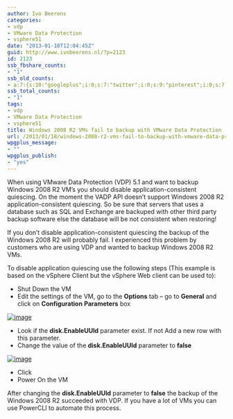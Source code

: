 ```yaml
---
author: Ivo Beerens
categories:
- vdp
- VMware Data Protection
- vsphere51
date: "2013-01-18T12:04:45Z"
guid: http://www.ivobeerens.nl/?p=2123
id: 2123
ssb_fbshare_counts:
- "1"
ssb_old_counts:
- a:7:{s:10:"googleplus";i:0;s:7:"twitter";i:0;s:9:"pinterest";i:0;s:7:"fbshare";i:1;s:8:"linkedin";i:0;s:6:"reddit";i:0;s:6:"tumblr";i:0;}
ssb_total_counts:
- "1"
tags:
- vdp
- VMware Data Protection
- vsphere51
title: Windows 2008 R2 VMs fail to backup with VMware Data Protection (VDP)
url: /2013/01/18/windows-2008-r2-vms-fail-to-backup-with-vmware-data-protection-vdp/
wpgplus_message:
- ""
wpgplus_publish:
- "yes"
---
```


When using VMware Data Protection (VDP) 5.1 and want to backup Windows 2008 R2 VM’s you should disable application-consistent quiescing. On the moment the VADP API doesn’t support Windows 2008 R2 application-consistent quiescing. So be sure that servers that uses a database such as SQL and Exchange are backuped with other third party backup software else the database will be not consistent when restoring!

If you don’t disable application-consistent quiescing the backup of the Windows 2008 R2 will probably fail. I experienced this problem by customers who are using VDP and wanted to backup Windows 2008 R2 VMs.

To disable application quiescing use the following steps (This example is based on the vSphere Client but the vSphere Web client can be used to):

- Shut Down the VM
- Edit the settings of the VM, go to the **Options** tab – go to **General** and click on **Configuration** **Parameters** box

[![image](http://localhost/wp-content/uploads/2013/01/image_thumb4.png "image")](http://localhost/wp-content/uploads/2013/01/image4.png)

- Look if the **disk.EnableUUId** parameter exist. If not Add a new row with this parameter.
- Change the value of the **disk.EnableUUId** parameter to **false**

[![image](http://localhost/wp-content/uploads/2013/01/image_thumb5.png "image")](http://localhost/wp-content/uploads/2013/01/image5.png)

- Click
- Power On the VM

After changing the **disk.EnableUUId** parameter to **false** the backup of the Windows 2008 R2 succeeded with VDP. If you have a lot of VMs you can use PowerCLI to automate this process.
